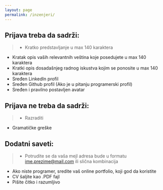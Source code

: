 ```yaml
---
layout: page
permalink: /inzenjeri/
---
```


Prijava treba da sadrži:
---------------------

> - Kratko predstavljanje u max 140 karaktera
- Kratak opis vaših relevantnih veština koje posedujete u max 140 karaktera
- Kratki opis dosadašnjeg radnog iskustva kojim se ponosite u max 140 karaktera
- Sređen LinkedIn profil
- Sređen Github profil (Ako je u pitanju programerski profil)
- Sređen i pravilno postavljen avatar


Prijava ne treba da sadrži:
---------------------

>- Razraditi
- Gramatičke greške


Dodatni saveti:
---------------------

>- Potrudite se da vaša mejl adresa bude u formatu ime.prezime@mail.com ili slična kombinacija
- Ako niste programer, sredite vaš online portfolio, koji god da koristite 
- CV šaljite kao .PDF fajl
- Pišite čitko i razumljivo